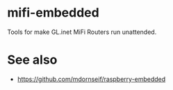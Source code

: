 # mifi-embedded
Tools for make GL.inet MiFi Routers run unattended.

# See also

* https://github.com/mdornseif/raspberry-embedded
